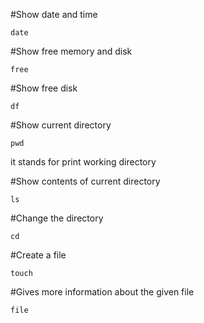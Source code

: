 #Show date and time
```
date
```

#Show free memory and disk
```
free
```

#Show free disk
```
df
```

#Show current directory
```
pwd
```
it stands for print working directory

#Show contents of current directory
```
ls
```

#Change the directory
```
cd
```

#Create a file
```
touch
```

#Gives more information about the given file
```
file
```





